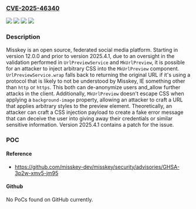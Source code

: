 ### [CVE-2025-46340](https://cve.mitre.org/cgi-bin/cvename.cgi?name=CVE-2025-46340)
![](https://img.shields.io/static/v1?label=Product&message=misskey&color=blue)
![](https://img.shields.io/static/v1?label=Version&message=%3E%3D%2012.0.0%2C%20%3C%202025.4.1%20&color=brightgreen)
![](https://img.shields.io/static/v1?label=Vulnerability&message=CWE-116%3A%20Improper%20Encoding%20or%20Escaping%20of%20Output&color=brightgreen)
![](https://img.shields.io/static/v1?label=Vulnerability&message=CWE-20%3A%20Improper%20Input%20Validation&color=brightgreen)

### Description

Misskey is an open source, federated social media platform. Starting in version 12.0.0 and prior to version 2025.4.1, due to an oversight in the validation performed in `UrlPreviewService` and `MkUrlPreview`, it is possible for an attacker to inject arbitrary CSS into the `MkUrlPreview` component. `UrlPreviewService.wrap` falls back to returning the original URL if it's using a protocol that is likely to not be understood by Misskey, IE something other than `http` or `https`. This both can de-anonymize users and_allow further attacks in the client. Additionally, `MkUrlPreview` doesn't escape CSS when applying a `background-image` property, allowing an attacker to craft a URL that applies arbitrary styles to the preview element. Theoretically, an attacker can craft a CSS injection payload to create a fake error message that can deceive the user into giving away their credentials or similar sensitive information. Version 2025.4.1 contains a patch for the issue.

### POC

#### Reference
- https://github.com/misskey-dev/misskey/security/advisories/GHSA-3p2w-xmv5-jm95

#### Github
No PoCs found on GitHub currently.

